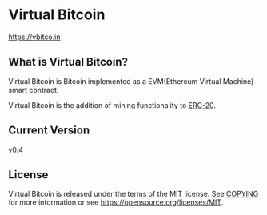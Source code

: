 Virtual Bitcoin
===============
https://vbitco.in

What is Virtual Bitcoin?
------------------------
Virtual Bitcoin is Bitcoin implemented as a EVM(Ethereum Virtual Machine) smart contract.

Virtual Bitcoin is the addition of mining functionality to [ERC-20](https://ethereum.org/en/developers/docs/standards/tokens/erc-20/).

Current Version
---------------
v0.4

License
-------
Virtual Bitcoin is released under the terms of the MIT license. See [COPYING](COPYING) for more
information or see https://opensource.org/licenses/MIT.